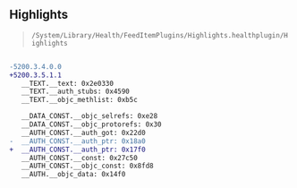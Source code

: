 ## Highlights

> `/System/Library/Health/FeedItemPlugins/Highlights.healthplugin/Highlights`

```diff

-5200.3.4.0.0
+5200.3.5.1.1
   __TEXT.__text: 0x2e0330
   __TEXT.__auth_stubs: 0x4590
   __TEXT.__objc_methlist: 0xb5c

   __DATA_CONST.__objc_selrefs: 0xe28
   __DATA_CONST.__objc_protorefs: 0x30
   __AUTH_CONST.__auth_got: 0x22d0
-  __AUTH_CONST.__auth_ptr: 0x18a0
+  __AUTH_CONST.__auth_ptr: 0x17f0
   __AUTH_CONST.__const: 0x27c50
   __AUTH_CONST.__objc_const: 0x8fd8
   __AUTH.__objc_data: 0x14f0

```

